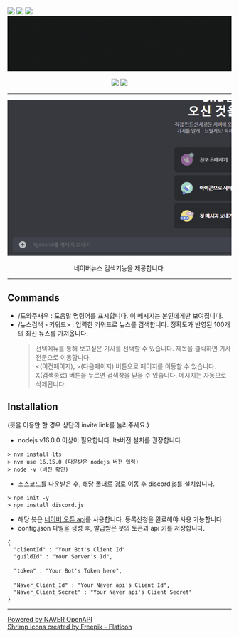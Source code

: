 <div align="left">
  <img src="https://img.shields.io/badge/JavaScript-F7DF1E?style=for-the-badge&logo=JavaScript&logoColor=white"/>
  <img src="https://img.shields.io/badge/Node.js-339933?style=for-the-badge&logo=Node.js&logoColor=white"/>
  <img src="https://img.shields.io/badge/Discord.js v13-5865F2?style=for-the-badge&logo=discord&logoColor=white"/>
</div>
<div align="center">
  <img src="./intro/title.gif">
  
  <p><a href="https://discord.com/oauth2/authorize?client_id=950075988639883324&permissions=84992&scope=applications.commands%20bot">
    <img src="https://img.shields.io/badge/invite link-5865F2?style=plastic&logo=Discord&logoColor=white"/></a>
    <a href="https://shurimp.tistory.com/category/DEVELOP/discord-bot">
    <img src="https://img.shields.io/badge/blog-D4AA00?style=plastic&logo=GitBook&logoColor=white"/></a>  
  </p>
  
  <hr>
  
  <img src="./intro/search.gif">
  <p>네이버뉴스 검색기능을 제공합니다.</p>  
</div>

------------------------------

## Commands ##
- /도와주새우 : 도움말 명령어를 표시합니다. 이 메시지는 본인에게만 보여집니다.
- /뉴스검색 <키워드> : 입력한 키워드로 뉴스를 검색합니다. 정확도가 반영된 100개의 최신 뉴스를 가져옵니다.
  > 선택메뉴를 통해 보고싶은 기사를 선택할 수 있습니다. 제목을 클릭하면 기사 전문으로 이동합니다.                    
  > <(이전페이지), >(다음페이지) 버튼으로 페이지를 이동할 수 있습니다.                         
  > X(검색종료) 버튼을 누르면 검색창을 닫을 수 있습니다. 메시지는 자동으로 삭제됩니다.
 
 ## Installation ##
 (봇을 이용만 할 경우 상단의 invite link를 눌러주세요.)
 
 - nodejs v16.0.0 이상이 필요합니다. lts버전 설치를 권장합니다.         
 ```
 > nvm install lts
 > nvm use 16.15.0 (다운받은 nodejs 버전 입력)
 > node -v (버전 확인)
 ```
 
 - 소스코드를 다운받은 후, 해당 폴더로 경로 이동 후 discord.js를 설치합니다.
 ```
 > npm init -y
 > npm install discord.js
 ```
 
 - 해당 봇은 [네이버 오픈 api](https://developers.naver.com/)를 사용합니다. 등록신청을 완료해야 사용 가능합니다.
 - config.json 파일을 생성 후, 발급받은 봇의 토큰과 api 키를 저장합니다.
 ```
 {
   "clientId" : "Your Bot's Client Id"
   "guildId" : "Your Server's Id",
  
   "token" : "Your Bot's Token here",
  
   "Naver_Client_Id" : "Your Naver api's Client Id",
   "Naver_Client_Secret" : "Your Naver api's Client Secret"
}
```
 
 

--------------------------------------
<div align="left"> 
  <a href="https://developers.naver.com/">Powered by NAVER OpenAPI</a><br>
  <a href="https://www.flaticon.com/free-icons/shrimp">Shrimp icons created by Freepik - Flaticon</a>
</div>

